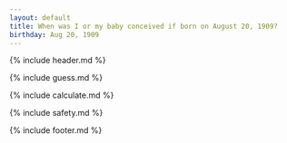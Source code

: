 ```yaml
---
layout: default
title: When was I or my baby conceived if born on August 20, 1909?
birthday: Aug 20, 1909
---
```


{% include header.md %}

{% include guess.md %}

{% include calculate.md %}

{% include safety.md %}

{% include footer.md %}



